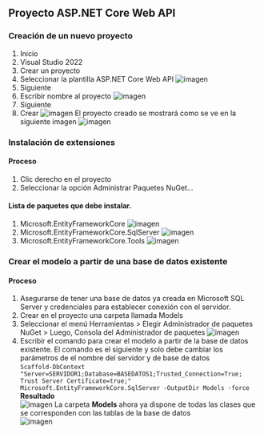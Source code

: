 ## Proyecto ASP.NET Core Web API 
### Creación de un nuevo proyecto
1. Inicio
2. Visual Studio 2022
3. Crear un proyecto
4. Seleccionar la plantilla ASP.NET Core Web API ![imagen](https://github.com/user-attachments/assets/55518d04-be1d-4077-9b43-c325c38ca8d0)
5. Siguiente
6. Escribir nombre al proyecto
![imagen](https://github.com/user-attachments/assets/5efdf517-2e87-4917-921d-cc843ad1ff3d)
10. Siguiente
11. Crear
![imagen](https://github.com/user-attachments/assets/719e5474-c6ff-4015-a8a5-c297cdc7b086)
El proyecto creado se mostrará como se ve en la siguiente imagen
![imagen](https://github.com/user-attachments/assets/e99b1252-9d5c-41d7-9317-55bb9543d935)

### Instalación de extensiones
#### Proceso
1. Clic derecho en el proyecto
2. Seleccionar la opción Administrar Paquetes NuGet...
#### Lista de paquetes que debe instalar.
1. Microsoft.EntityFrameworkCore
![imagen](https://github.com/user-attachments/assets/06dea038-50c2-40af-8bf2-d425e9ddc5a5)
3. Microsoft.EntityFrameworkCore.SqlServer
![imagen](https://github.com/user-attachments/assets/66ef0bd9-a130-4018-90da-87dbe7153ceb)
4. Microsoft.EntityFrameworkCore.Tools
![imagen](https://github.com/user-attachments/assets/af0228c4-f503-4932-adf1-45bfab985e8a)
### Crear el modelo a partir de una base de datos existente
#### Proceso
1. Asegurarse de tener una base de datos ya creada en Microsoft SQL Server y credenciales para establecer conexión con el servidor.
2. Crear en el proyecto una carpeta llamada Models
3. Seleccionar el menú Herramientas > Elegir Administrador de paquetes NuGet > Luego, Consola del Administrador de paquetes
![imagen](https://github.com/user-attachments/assets/e7138d21-1e66-4de8-8065-a052e5ed8b92)
5. Escribir el comando para crear el modelo a partir de la base de datos existente. El comando es el siguiente y solo debe cambiar los parámetros de el nombre del servidor y de base de datos  
`Scaffold-DbContext "Server=SERVIDOR1;Database=BASEDATOS1;Trusted_Connection=True; Trust Server Certificate=true;" Microsoft.EntityFrameworkCore.SqlServer -OutputDir Models -force`  
**Resultado**  
![imagen](https://github.com/user-attachments/assets/4b4770f9-ce76-415f-81dd-58c0359cfe79)
La carpeta **Models** ahora ya dispone de todas las clases que se corresponden con las tablas de la base de datos  
![imagen](https://github.com/user-attachments/assets/1bb6ae44-3147-40a7-9952-43ff4293d033)

